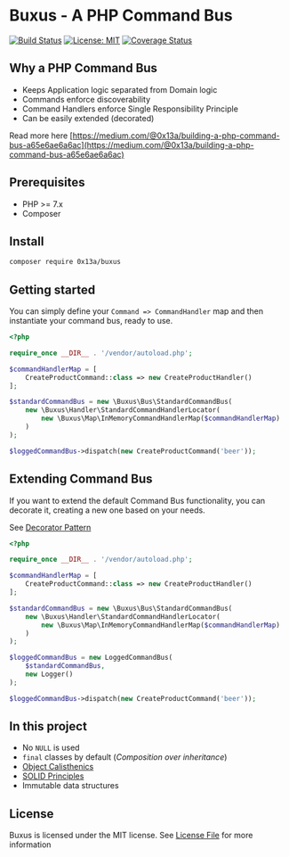 # Buxus - A PHP Command Bus

[![Build Status](https://travis-ci.org/0x13a/buxus.svg?branch=master)](https://travis-ci.org/0x13a/buxus)
[![License: MIT](https://img.shields.io/badge/License-MIT-yellow.svg)](https://opensource.org/licenses/MIT)
[![Coverage Status](https://coveralls.io/repos/github/0x13a/buxus/badge.svg?branch=master)](https://coveralls.io/github/0x13a/buxus?branch=master)

## Why a PHP Command Bus

- Keeps Application logic separated from Domain logic
- Commands enforce discoverability
- Command Handlers enforce Single Responsibility Principle
- Can be easily extended (decorated)

Read more here [https://medium.com/@0x13a/building-a-php-command-bus-a65e6ae6a6ac](https://medium.com/@0x13a/building-a-php-command-bus-a65e6ae6a6ac)

## Prerequisites

- PHP >= 7.x
- Composer

## Install

```sh
composer require 0x13a/buxus
```

## Getting started

You can simply define your `Command => CommandHandler` map and then instantiate your command bus, ready to use.

```php
<?php

require_once __DIR__ . '/vendor/autoload.php';

$commandHandlerMap = [
    CreateProductCommand::class => new CreateProductHandler()
];

$standardCommandBus = new \Buxus\Bus\StandardCommandBus(
    new \Buxus\Handler\StandardCommandHandlerLocator(
        new \Buxus\Map\InMemoryCommandHandlerMap($commandHandlerMap)
    )
);

$loggedCommandBus->dispatch(new CreateProductCommand('beer'));
```

## Extending Command Bus

If you want to extend the default Command Bus functionality, you can decorate it, creating a new one based on your needs.

See [Decorator Pattern](https://en.wikipedia.org/wiki/Decorator_pattern)

```php
<?php

require_once __DIR__ . '/vendor/autoload.php';

$commandHandlerMap = [
    CreateProductCommand::class => new CreateProductHandler()
];

$standardCommandBus = new \Buxus\Bus\StandardCommandBus(
    new \Buxus\Handler\StandardCommandHandlerLocator(
        new \Buxus\Map\InMemoryCommandHandlerMap($commandHandlerMap)
    )
);

$loggedCommandBus = new LoggedCommandBus(
    $standardCommandBus,
    new Logger()
);

$loggedCommandBus->dispatch(new CreateProductCommand('beer'));
```



## In this project

- No `NULL` is used
- `final` classes by default (*Composition over inheritance*)
- [Object Calisthenics](https://medium.com/web-engineering-vox/improving-code-quality-with-object-calisthenics-aa4ad67a61f1)
- [SOLID Principles](https://en.wikipedia.org/wiki/SOLID_(object-oriented_design))
- Immutable data structures


## License

Buxus is licensed under the MIT license. See [License File](LICENSE) for more information

